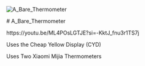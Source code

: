 ![A_Bare_Thermometer](https://github.com/user-attachments/assets/88141f32-e082-455a-a5e2-02a480a04227)
<P># A_Bare_Thermometer</P>
https://youtu.be/ML4POsLGTJE?si=-KktJ_fnu3r1TS7j


<P>Uses the Cheap Yellow Display (CYD)</P>
<P>Uses Two Xiaomi Mijia Thermometers</P>

